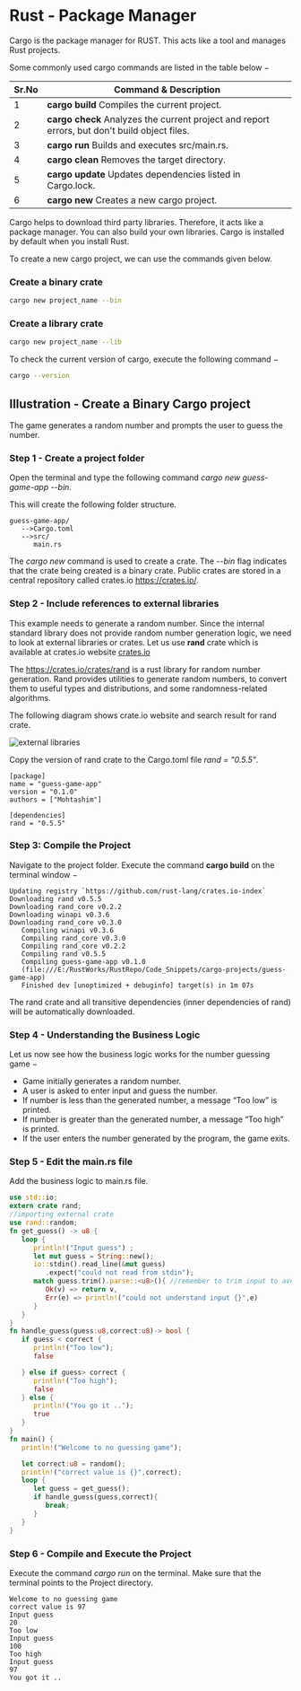 # Rust - Package Manager

Cargo is the package manager for RUST. This acts like a tool and manages Rust projects.

Some commonly used cargo commands are listed in the table below −

| Sr.No | Command & Description                                        |
| ----- | ------------------------------------------------------------ |
| 1     | **cargo build** Compiles the current project.                |
| 2     | **cargo check** Analyzes the current project and report errors, but don't build object files. |
| 3     | **cargo run** Builds and executes src/main.rs.               |
| 4     | **cargo clean** Removes the target directory.                |
| 5     | **cargo update** Updates dependencies listed in Cargo.lock.  |
| 6     | **cargo new** Creates a new cargo project.                   |

Cargo helps to download third party libraries. Therefore, it acts like a package manager. You can also build your own libraries. Cargo is installed by default when you install Rust.

To create a new cargo project, we can use the commands given below.

### Create a binary crate

```bash
cargo new project_name --bin
```

### Create a library crate

```bash
cargo new project_name --lib
```

To check the current version of cargo, execute the following command −

```bash
cargo --version
```

## Illustration - Create a Binary Cargo project

The game generates a random number and prompts the user to guess the number.

### Step 1 - Create a project folder

Open the terminal and type the following command *cargo new guess-game-app --bin*.

This will create the following folder structure.

```
guess-game-app/
   -->Cargo.toml
   -->src/
      main.rs
```

The *cargo new* command is used to create a crate. The *--bin* flag indicates that the crate being created is a binary crate. Public crates are stored in a central repository called crates.io https://crates.io/.

### Step 2 - Include references to external libraries

This example needs to generate a random number. Since the internal standard library does not provide random number generation logic, we need to look at external libraries or crates. Let us use **rand** crate which is available at crates.io website [crates.io](https://crates.io/)

The https://crates.io/crates/rand is a rust library for random number generation. Rand provides utilities to generate random numbers, to convert them to useful types and distributions, and some randomness-related algorithms.

The following diagram shows crate.io website and search result for rand crate.

![external libraries](https://www.tutorialspoint.com/rust/images/external_libraries.jpg)

Copy the version of rand crate to the Cargo.toml file *rand = "0.5.5"*.

```
[package]
name = "guess-game-app"
version = "0.1.0"
authors = ["Mohtashim"]

[dependencies]
rand = "0.5.5"
```

### Step 3: Compile the Project

Navigate to the project folder. Execute the command **cargo build** on the terminal window −

```
Updating registry `https://github.com/rust-lang/crates.io-index`
Downloading rand v0.5.5
Downloading rand_core v0.2.2
Downloading winapi v0.3.6
Downloading rand_core v0.3.0
   Compiling winapi v0.3.6
   Compiling rand_core v0.3.0
   Compiling rand_core v0.2.2
   Compiling rand v0.5.5
   Compiling guess-game-app v0.1.0 
   (file:///E:/RustWorks/RustRepo/Code_Snippets/cargo-projects/guess-game-app)
   Finished dev [unoptimized + debuginfo] target(s) in 1m 07s
```

The rand crate and all transitive dependencies (inner dependencies of rand) will be automatically downloaded.

### Step 4 - Understanding the Business Logic

Let us now see how the business logic works for the number guessing game −

- Game initially generates a random number.
- A user is asked to enter input and guess the number.
- If number is less than the generated number, a message “Too low” is printed.
- If number is greater than the generated number, a message “Too high” is printed.
- If the user enters the number generated by the program, the game exits.

### Step 5 - Edit the main.rs file

Add the business logic to main.rs file.

```rust
use std::io;
extern crate rand; 
//importing external crate
use rand::random;
fn get_guess() -> u8 {
   loop {
      println!("Input guess") ;
      let mut guess = String::new();
      io::stdin().read_line(&mut guess)
         .expect("could not read from stdin");
      match guess.trim().parse::<u8>(){ //remember to trim input to avoid enter spaces
         Ok(v) => return v,
         Err(e) => println!("could not understand input {}",e)
      }
   }
}
fn handle_guess(guess:u8,correct:u8)-> bool {
   if guess < correct {
      println!("Too low");
      false

   } else if guess> correct {
      println!("Too high");
      false
   } else {
      println!("You go it ..");
      true
   }
}
fn main() {
   println!("Welcome to no guessing game");

   let correct:u8 = random();
   println!("correct value is {}",correct);
   loop {
      let guess = get_guess();
      if handle_guess(guess,correct){
         break;
      }
   }
}
```

### Step 6 - Compile and Execute the Project

Execute the command *cargo run* on the terminal. Make sure that the terminal points to the Project directory.

```
Welcome to no guessing game
correct value is 97
Input guess
20
Too low
Input guess
100
Too high
Input guess
97
You got it ..
```